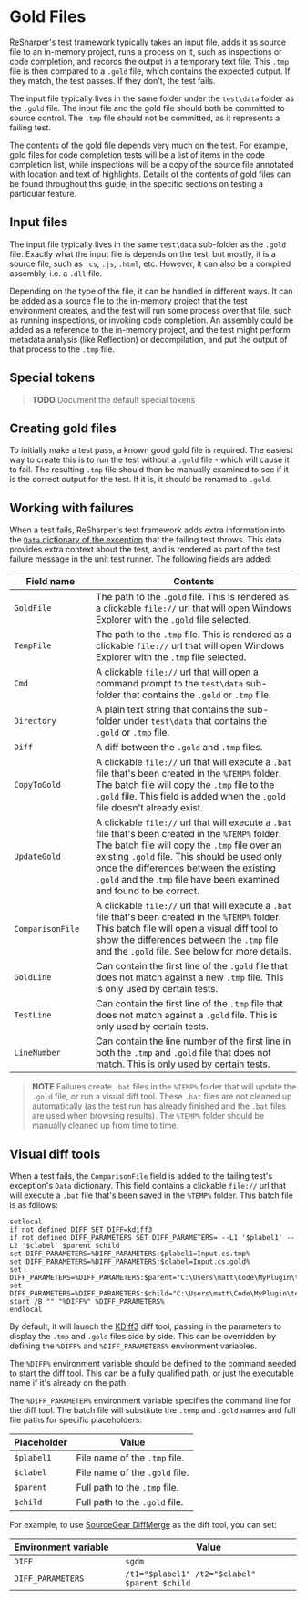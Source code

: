---
---

# Gold Files

ReSharper's test framework typically takes an input file, adds it as source file to an in-memory project, runs a process on it, such as inspections or code completion, and records the output in a temporary text file. This `.tmp` file is then compared to a `.gold` file, which contains the expected output. If they match, the test passes. If they don't, the test fails.

The input file typically lives in the same folder under the `test\data` folder as the `.gold` file. The input file and the gold file should both be committed to source control. The `.tmp` file should not be committed, as it represents a failing test.

The contents of the gold file depends very much on the test. For example, gold files for code completion tests will be a list of items in the code completion list, while inspections will be a copy of the source file annotated with location and text of highlights. Details of the contents of gold files can be found throughout this guide, in the specific sections on testing a particular feature.

## Input files

The input file typically lives in the same `test\data` sub-folder as the `.gold` file. Exactly what the input file is depends on the test, but mostly, it is a source file, such as `.cs`, `.js`, `.html`, etc. However, it can also be a compiled assembly, i.e. a `.dll` file.

Depending on the type of the file, it can be handled in different ways. It can be added as a source file to the in-memory project that the test environment creates, and the test will run some process over that file, such as running inspections, or invoking code completion. An assembly could be added as a reference to the in-memory project, and the test might perform metadata analysis (like Reflection) or decompilation, and put the output of that process to the `.tmp` file.

## Special tokens

> **TODO** Document the default special tokens

## Creating gold files

To initially make a test pass, a known good gold file is required. The easiest way to create this is to run the test without a `.gold` file - which will cause it to fail. The resulting `.tmp` file should then be manually examined to see if it is the correct output for the test. If it is, it should be renamed to `.gold`.

## Working with failures

When a test fails, ReSharper's test framework adds extra information into the [`Data` dictionary of the exception](http://msdn.microsoft.com/en-us/library/system.exception.data.aspx) that the failing test throws. This data provides extra context about the test, and is rendered as part of the test failure message in the unit test runner. The following fields are added:

| Field name       | Contents
|------------------|---------
| `GoldFile`       | The path to the `.gold` file. This is rendered as a clickable `file://` url that will open Windows Explorer with the `.gold` file selected.
| `TempFile`       | The path to the `.tmp` file. This is rendered as a clickable `file://` url that will open Windows Explorer with the `.tmp` file selected.
| `Cmd`            | A clickable `file://` url that will open a command prompt to the `test\data` sub-folder that contains the `.gold` or `.tmp` file.
| `Directory`      | A plain text string that contains the sub-folder under `test\data` that contains the `.gold` or `.tmp` file.
| `Diff`           | A diff between the `.gold` and `.tmp` files.
| `CopyToGold`     | A clickable `file://` url that will execute a `.bat` file that's been created in the `%TEMP%` folder. The batch file will copy the `.tmp` file to the `.gold` file. This field is added when the `.gold` file doesn't already exist.
| `UpdateGold`     | A clickable `file://` url that will execute a `.bat` file that's been created in the `%TEMP%` folder. The batch file will copy the `.tmp` file over an existing `.gold` file. This should be used only once the differences between the existing `.gold` and the .`tmp` file have been examined and found to be correct.
| `ComparisonFile`&nbsp;&nbsp;&nbsp; | A clickable `file://` url that will execute a `.bat` file that's been created in the `%TEMP%` folder. This batch file will open a visual diff tool to show the differences between the `.tmp` file and the `.gold` file. See below for more details.
| `GoldLine`       | Can contain the first line of the `.gold` file that does not match against a new `.tmp` file. This is only used by certain tests.
| `TestLine`       | Can contain the first line of the `.tmp` file that does not match against a `.gold` file. This is only used by certain tests.
| `LineNumber`     | Can contain the line number of the first line in both the `.tmp` and `.gold` file that does not match. This is only used by certain tests.

> **NOTE** Failures create `.bat` files in the `%TEMP%` folder that will update the `.gold` file, or run a visual diff tool. These `.bat` files are not cleaned up automatically (as the test run has already finished and the `.bat` files are used when browsing results). The `%TEMP%` folder should be manually cleaned up from time to time.

## Visual diff tools

When a test fails, the `ComparisonFile` field is added to the failing test's exception's `Data` dictionary. This field contains a clickable `file://` url that will execute a `.bat` file that's been saved in the `%TEMP%` folder. This batch file is as follows:

```dosbatch
setlocal
if not defined DIFF SET DIFF=kdiff3
if not defined DIFF_PARAMETERS SET DIFF_PARAMETERS= --L1 '$plabel1' --L2 '$clabel' $parent $child
set DIFF_PARAMETERS=%DIFF_PARAMETERS:$plabel1=Input.cs.tmp%
set DIFF_PARAMETERS=%DIFF_PARAMETERS:$clabel=Input.cs.gold%
set DIFF_PARAMETERS=%DIFF_PARAMETERS:$parent="C:\Users\matt\Code\MyPlugin\test\data\Completion\Input.cs.tmp"%
set DIFF_PARAMETERS=%DIFF_PARAMETERS:$child="C:\Users\matt\Code\MyPlugin\test\data\Completion\Input.cs.gold"%
start /B "" "%DIFF%" %DIFF_PARAMETERS%
endlocal
```

By default, it will launch the [KDiff3](http://kdiff3.sourceforge.net) diff tool, passing in the parameters to display the `.tmp` and `.gold` files side by side. This can be overridden by defining the `%DIFF%` and `%DIFF_PARAMETERS%` environment variables.

The `%DIFF%` environment variable should be defined to the command needed to start the diff tool. This can be a fully qualified path, or just the executable name if it's already on the path.

The `%DIFF_PARAMETER%` environment variable specifies the command line for the diff tool. The batch file will substitute the `.temp` and `.gold` names and full file paths for specific placeholders:

| Placeholder | Value
|-------------|------
| `$plabel1`  | File name of the `.tmp` file.
| `$clabel`   | File name of the `.gold`&nbsp;file.
| `$parent`   | Full path to the `.tmp` file.
| `$child`    | Full path to the `.gold` file.

For example, to use [SourceGear DiffMerge](https://sourcegear.com/diffmerge/) as the diff tool, you can set:

| Environment&nbsp;variable&nbsp;&nbsp;&nbsp;| Value                                         |
|----------------------|-----------------------------------------------|
| `DIFF`               | `sgdm`                                        |
| `DIFF_PARAMETERS`    | `/t1="$plabel1" /t2="$clabel" $parent $child` |

